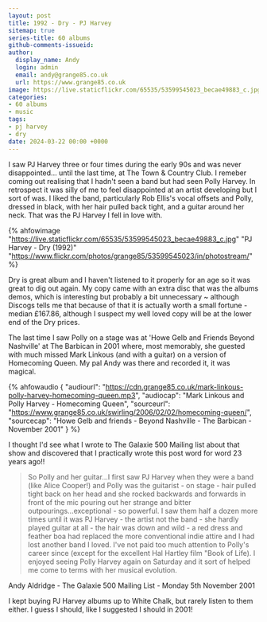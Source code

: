 ```yaml
---
layout: post
title: 1992 - Dry - PJ Harvey
sitemap: true
series-title: 60 albums
github-comments-issueid:
author:
  display_name: Andy
  login: admin
  email: andy@grange85.co.uk
  url: https://www.grange85.co.uk
image: https://live.staticflickr.com/65535/53599545023_becae49883_c.jpg
categories:
- 60 albums
- music
tags:
- pj harvey
- dry
date: 2024-03-22 00:00 +0000
---
```

I saw PJ Harvey three or four times during the early 90s and was never disappointed... until the last time, at The Town & Country Club. I remeber coming out realising that I hadn't seen a band but had seen Polly Harvey. In retrospect it was silly of me to feel disappointed at an artist developing but I sort of was. I liked the band, particularly Rob Ellis's vocal offsets and Polly, dressed in black, with her hair pulled back tight, and a guitar around her neck. That was the PJ Harvey I fell in love with.

{% ahfowimage "https://live.staticflickr.com/65535/53599545023_becae49883_c.jpg" "PJ Harvey - Dry (1992)" "https://www.flickr.com/photos/grange85/53599545023/in/photostream/" %}

Dry is great album and I haven't listened to it properly for an age so it was great to dig out again. My copy came with an extra disc that was the albums demos, which is interesting but probably a bit unnecessary ~ although Discogs tells me that because of that it is actually worth a small fortune - median £167.86, although I suspect my well loved copy will be at the lower end of the Dry prices.

The last time I saw Polly on a stage was at 'Howe Gelb and Friends Beyond Nashville' at The Barbican in 2001 where, most memorably, she guested with much missed Mark Linkous (and with a guitar) on a version of Homecoming Queen. My pal Andy was there and recorded it, it was magical.

{% ahfowaudio {
"audiourl": "https://cdn.grange85.co.uk/mark-linkous-polly-harvey-homecoming-queen.mp3",
"audiocap": "Mark Linkous and Polly Harvey - Homecoming Queen",
"sourceurl": "https://www.grange85.co.uk/swirling/2006/02/02/homecoming-queen/",
"sourcecap": "Howe Gelb and friends - Beyond Nashville - The Barbican - November 2001"
} %}

I thought I'd see what I wrote to The Galaxie 500 Mailing list about that show and discovered that I practically wrote this post word for word 23 years ago!!

<blockquote>
So Polly and her guitar...I first saw PJ Harvey when they were a band (like
Alice Cooper!) and Polly was the guitarist - on stage - hair pulled tight
back on her head and she rocked backwards and forwards in front of the mic
pouring out her strange and bitter outpourings...exceptional - so powerful.
I saw them half a dozen more times until it was PJ Harvey - the artist not
the band - she hardly played guitar at all - the hair was down and wild - a
red dress and feather boa had replaced the more conventional indie attire
and I had lost another band I loved. I've not paid too much attention to
Polly's career since (except for the excellent Hal Hartley film "Book of
Life). I enjoyed seeing Polly Harvey again on Saturday and it sort of helped
me come to terms with her musical evolution.
</blockquote>
<p class="caption">Andy Aldridge - The Galaxie 500 Mailing List - Monday 5th November 2001</p>

I kept buying PJ Harvey albums up to White Chalk, but rarely listen to them either. I guess I should, like I suggested I should in 2001!
